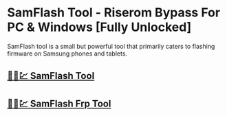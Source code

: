 # SamFlash Tool - Riserom Bypass For PC & Windows [Fully Unlocked] 


SamFlash tool is a small but powerful tool that primarily caters to flashing firmware on Samsung phones and tablets.


## [🚀🎉💹 SamFlash Tool ](https://tinyurl.com/ycx9cmnc)

## [🚀🎉💹 SamFlash Frp Tool ](https://tinyurl.com/ycx9cmnc)
